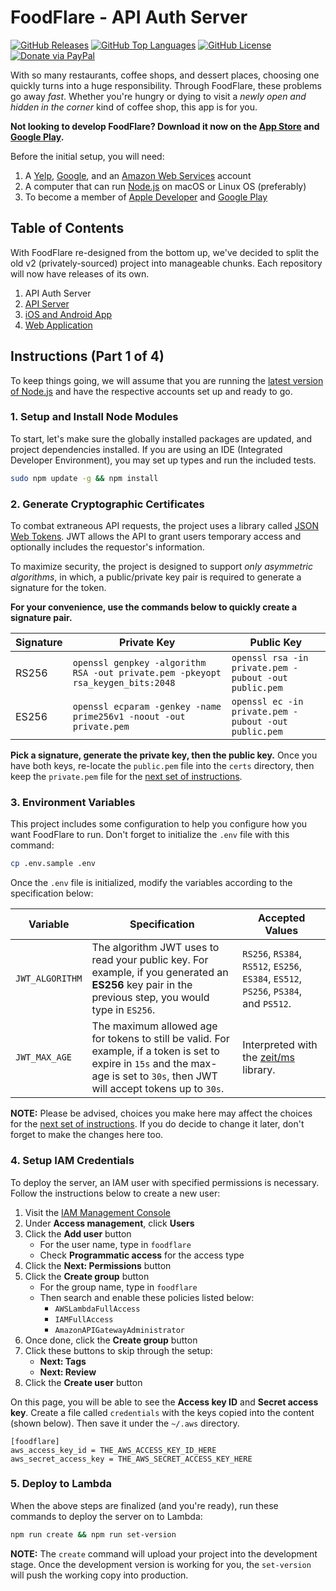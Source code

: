 FoodFlare - API Auth Server
============================

[![GitHub Releases](https://img.shields.io/github/v/release/cbnventures/foodflare-auth?style=flat-square&color=blue&sort=semver)](https://github.com/cbnventures/foodflare-auth/releases)
[![GitHub Top Languages](https://img.shields.io/github/languages/top/cbnventures/foodflare-auth?style=flat-square&color=success)](https://github.com/cbnventures/foodflare-auth)
[![GitHub License](https://img.shields.io/github/license/cbnventures/foodflare-auth?style=flat-square&color=yellow)](https://github.com/cbnventures/foodflare-auth/blob/master/LICENSE)
[![Donate via PayPal](https://img.shields.io/badge/donate-paypal-blue?style=flat-square&color=orange)](https://www.paypal.me/cbnventures)

With so many restaurants, coffee shops, and dessert places, choosing one quickly turns into a huge responsibility. Through FoodFlare, these problems go away _fast_. Whether you're hungry or dying to visit a _newly open and hidden in the corner_ kind of coffee shop, this app is for you.

__Not looking to develop FoodFlare? Download it now on the [App Store](https://itunes.apple.com/us/app/foodflare/id1398042619?ls=1&mt=8) and [Google Play](https://play.google.com/store/apps/details?id=io.cbnventures.foodflare).__

Before the initial setup, you will need:
1. A [Yelp](https://www.yelp.com/developers), [Google](https://cloud.google.com), and an [Amazon Web Services](https://aws.amazon.com) account
2. A computer that can run [Node.js](https://nodejs.org) on macOS or Linux OS (preferably)
3. To become a member of [Apple Developer](https://developer.apple.com/programs/) and [Google Play](https://play.google.com/apps/publish/)

## Table of Contents
With FoodFlare re-designed from the bottom up, we've decided to split the old v2 (privately-sourced) project into manageable chunks. Each repository will now have releases of its own.

1. API Auth Server
2. [API Server](https://github.com/cbnventures/foodflare-api)
3. [iOS and Android App](https://github.com/cbnventures/foodflare-app)
4. [Web Application](https://github.com/cbnventures/foodflare-web)

## Instructions (Part 1 of 4)
To keep things going, we will assume that you are running the [latest version of Node.js](https://nodejs.org/en/download/) and have the respective accounts set up and ready to go.

### 1. Setup and Install Node Modules
To start, let's make sure the globally installed packages are updated, and project dependencies installed. If you are using an IDE (Integrated Developer Environment), you may set up types and run the included tests.
```sh
sudo npm update -g && npm install
```

### 2. Generate Cryptographic Certificates
To combat extraneous API requests, the project uses a library called [JSON Web Tokens](https://jwt.io). JWT allows the API to grant users temporary access and optionally includes the requestor's information.

To maximize security, the project is designed to support _only asymmetric algorithms_, in which, a public/private key pair is required to generate a signature for the token.

__For your convenience, use the commands below to quickly create a signature pair.__

| __Signature__ | __Private Key__                                                                 | __Public Key__                                        |
|---------------|---------------------------------------------------------------------------------|-------------------------------------------------------|
| RS256         | `openssl genpkey -algorithm RSA -out private.pem -pkeyopt rsa_keygen_bits:2048` | `openssl rsa -in private.pem -pubout -out public.pem` |
| ES256         | `openssl ecparam -genkey -name prime256v1 -noout -out private.pem`              | `openssl ec -in private.pem -pubout -out public.pem`  |

__Pick a signature, generate the private key, then the public key.__ Once you have both keys, re-locate the `public.pem` file into the `certs` directory, then keep the `private.pem` file for the [next set of instructions](https://github.com/cbnventures/foodflare-api#instructions-part-2-of-4).

### 3. Environment Variables
This project includes some configuration to help you configure how you want FoodFlare to run. Don't forget to initialize the `.env` file with this command:
```sh
cp .env.sample .env
```

Once the `.env` file is initialized, modify the variables according to the specification below:

| __Variable__    | __Specification__                                                                                                                                                                 | __Accepted Values__                                                                  |
|-----------------|-----------------------------------------------------------------------------------------------------------------------------------------------------------------------------------|--------------------------------------------------------------------------------------|
| `JWT_ALGORITHM` | The algorithm JWT uses to read your public key. For example, if you generated an __ES256__ key pair in the previous step, you would type in `ES256`.                              | `RS256`, `RS384`, `RS512`, `ES256`, `ES384`, `ES512`, `PS256`, `PS384`, and `PS512`. |
| `JWT_MAX_AGE`   | The maximum allowed age for tokens to still be valid. For example, if a token is set to expire in `15s` and the max-age is set to `30s`, then JWT will accept tokens up to `30s`. | Interpreted with the [zeit/ms](https://github.com/zeit/ms) library.                  |

__NOTE:__ Please be advised, choices you make here may affect the choices for the [next set of instructions](https://github.com/cbnventures/foodflare-api#instructions-part-2-of-4). If you do decide to change it later, don't forget to make the changes here too.

### 4. Setup IAM Credentials
To deploy the server, an IAM user with specified permissions is necessary. Follow the instructions below to create a new user:
1. Visit the [IAM Management Console](https://console.aws.amazon.com/iam/home?region=us-east-1)
2. Under __Access management__, click __Users__
3. Click the __Add user__ button
   - For the user name, type in `foodflare`
   - Check __Programmatic access__ for the access type
4. Click the __Next: Permissions__ button
5. Click the __Create group__ button
   - For the group name, type in `foodflare`
   - Then search and enable these policies listed below:
     - `AWSLambdaFullAccess`
     - `IAMFullAccess`
     - `AmazonAPIGatewayAdministrator`
6. Once done, click the __Create group__ button
7. Click these buttons to skip through the setup:
    - __Next: Tags__
    - __Next: Review__
8. Click the __Create user__ button

On this page, you will be able to see the __Access key ID__ and __Secret access key__. Create a file called `credentials` with the keys copied into the content (shown below). Then save it under the `~/.aws` directory.
```
[foodflare]
aws_access_key_id = THE_AWS_ACCESS_KEY_ID_HERE
aws_secret_access_key = THE_AWS_SECRET_ACCESS_KEY_HERE
```

### 5. Deploy to Lambda
When the above steps are finalized (and you're ready), run these commands to deploy the server on to Lambda:
```sh
npm run create && npm run set-version
```

__NOTE:__ The `create` command will upload your project into the development stage. Once the development version is working for you, the `set-version` will push the working copy into production.
